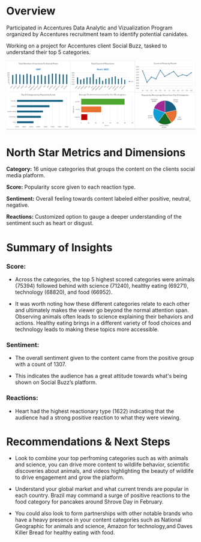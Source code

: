 # Overview
Participated in Accentures Data Analytic and Vizualization Program organized by Accentures recruitment team to identify potential canidates.

Working on a project for Accentures client Social Buzz, tasked to understand their top 5 categories.

![](https://github.com/Juwan23D/Accenture-project/blob/main/Accenture%20dash.png)

# North Star Metrics and Dimensions
**Category:** 16 unique categories that groups the content on the clients social media platform.

**Score:** Popularity score given to each reaction type.

**Sentiment:** Overall feeling towards content labeled either positive, neutral, negative.

**Reactions:** Customized option to gauge a deeper understanding of the sentiment such as heart or disgust.



# Summary of Insights

### Score:

* Across the categories, the top 5 highest scored categories were animals (75394) followed behind with science (71240), healthy eating (69271), technology (68820), and food (66952).

* It was worth noting how these different categories relate to each other and ultimately makes the viewer go beyond the normal attention span. Observing animals often leads to science explaining their behaviors and actions. Healthy eating brings in a different variety of food choices and technology leads to making these topics more accessible.

### Sentiment:

* The overall sentiment given to the content came from the positive group with a count of 1307. 

* This indicates the audience has a great attitude towards what's being shown on Social Buzz’s platform.

### Reactions:

* Heart had the highest reactionary type (1622) indicating that the audience had a strong positive reaction to what they were viewing. 

# Recommendations & Next Steps

* Look to combine your top perfroming categories such as with animals and science, you can drive more content to wildlife behavior, scientific discoveries about animals, and videos highlighting the beauty of wildlife to drive engagement and grow the platform.

* Understand your global market and what current trends are popular in each country. Brazil may command a surge of positive reactions to the food category for pancakes around Shrove Day in February. 

* You could also look to form partnerships with other notable brands who have a heavy presence in your content categories such as National Geographic for animals and science, Amazon for technology,and Daves Killer Bread for healthy eating with food. 

